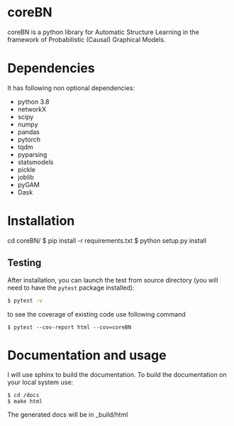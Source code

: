 coreBN
=====


coreBN is a python library for Automatic Structure Learning in the framework of Probabilistic (Causal) Graphical Models.


Dependencies
=============

It has following non optional dependencies:
- python 3.8
- networkX
- scipy 
- numpy
- pandas
- pytorch
- tqdm
- pyparsing
- statsmodels
- pickle
- joblib
- pyGAM
- Dask



Installation
============

cd coreBN/
$ pip install -r requirements.txt
$ python setup.py install

Testing
-------

After installation, you can launch the test from
source directory (you will need to have the ``pytest`` package installed):
```bash
$ pytest -v
```
to see the coverage of existing code use following command
```
$ pytest --cov-report html --cov=coreBN
```

Documentation and usage
=======================


I will use sphinx to build the documentation. To build the documentation on your local system use:
```
$ cd /docs
$ make html
```
The generated docs will be in _build/html



